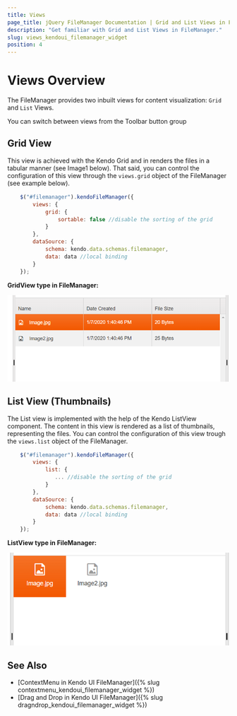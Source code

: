 ```yaml
---
title: Views
page_title: jQuery FileManager Documentation | Grid and List Views in FileManager
description: "Get familiar with Grid and List Views in FileManager."
slug: views_kendoui_filemanager_widget
position: 4
---
```


# Views Overview

The FileManager provides two inbuilt views for content visualization: `Grid` and `List` Views.  

You can switch between views from the Toolbar button group

## Grid View
This view is achieved with the Kendo Grid and in renders the files in a tabular manner (see Image1 below). That said, you can control the configuration of this view through the `views.grid` object of the FileManager (see example below). 

```js
    $("#filemanager").kendoFileManager({
        views: {
            grid: {
                sortable: false //disable the sorting of the grid
            }
        },
        dataSource: {
            schema: kendo.data.schemas.filemanager,
            data: data //local binding
        }
    });
```

**GridView type in FileManager:**

<img src="gridview.png">

## List View (Thumbnails)

The List view is implemented with the help of the Kendo ListView component. The content in this view is rendered as a list of thumbnails, representing the files. You can control the configuration of this view trough the `views.list` object of the FileManager. 

```js
    $("#filemanager").kendoFileManager({
        views: {
            list: {
               ... //disable the sorting of the grid
            }
        },
        dataSource: {
            schema: kendo.data.schemas.filemanager,
            data: data //local binding
        }
    });
```
**ListView type in FileManager:** 

<img src="listview.png">

## See Also

* [ContextMenu in Kendo UI FileManager]({% slug contextmenu_kendoui_filemanager_widget %})
* [Drag and Drop in Kendo UI FileManager]({% slug dragndrop_kendoui_filemanager_widget %})
